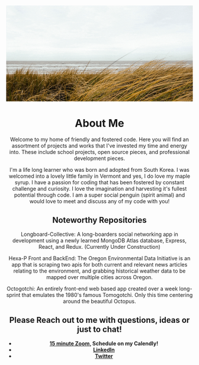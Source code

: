 

<div align="center">
    <img src="./assets/beach.gif">
</div>

<div align="center">
<h1>About Me</h1>
<p>
    Welcome to my home of friendly and fostered code. Here you will find an assortment of projects and works that I've invested my time and energy into. These include school projects, open source pieces, and professional development pieces. 
</p>
<p>
    I'm a life long learner who was born and adopted from South Korea. I was welcomed into a lovely little family in Vermont and yes, I do love my maple syrup. I have a passion for coding that has been fostered by constant challenge and curiosity. I love the imagination and harvesting it's fullest potential through code. I am a super social penguin (spirit animal) and would love to meet and discuss any of my code with you! 
</p>
</div>

<div align="center">
    <h2>Noteworthy Repositories</h2>
    <p>
        Longboard-Collective: A long-boarders social networking app in development using a newly learned MongoDB Atlas database, Express, React, and Redux. (Currently Under Construction)
    </p>
    <p>
        Hexa-P Front and BackEnd: The Oregon Environmental Data Initiative is an app that is scraping two apis for both current and relevant news articles relating to the environment, and grabbing historical weather data to be mapped over multiple cities across Oregon.
    </p>
    <p>
        Octogotchi: An entirely front-end web based app created over a week long-sprint that emulates the 1980's famous Tomogotchi. Only this time centering around the beautiful Octopus. 
    </p>
</div>

<div align="center">    
    <h2>Please Reach out to me with questions, ideas or just to chat!</h2> 
    <ul {
        list-style-type: none;
        padding: 0;
        margin: 0;
      }>
        <li {
        background-image: url("/assets/rh.png");
        background-repeat: no-repeat;
        background-position: 1px;
        padding-left: 20px;
      }>
            <strong>
            <a href="https://calendly.com/richard-and-rhino/15min"> 15 minute Zoom,</a> Schedule on my Calendly!</strong> 
        </li>
        <li {
        background-image: url("/assets/rh.png");
        background-repeat: no-repeat;
        background-position: 1px;
        padding-left: 20px;
      }>
            <strong><a href="https://www.linkedin.com/in/richard-hillman/">LinkedIn</a></strong> 
        </li>
        <li {
        background-image: url("/assets/rh.png");
        background-repeat: no-repeat;
        background-position: 1px;
        padding-left: 20px;
      }>
            <strong><a href="https://twitter.com/RichardAndRhino">Twitter</a></strong> 
        </li>
    </ul>
</div>

